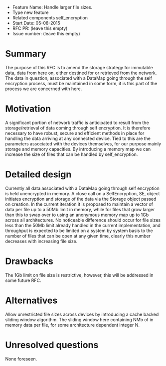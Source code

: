 - Feature Name: Handle larger file sizes.
- Type new feature
- Related components self_encryption
- Start Date: 05-08-2015
- RFC PR: (leave this empty)
- Issue number: (leave this empty)

# Summary

The purpose of this RFC is to amend the storage strategy for immutable data, data from here on, either destined for or retrieved from the network. The data in question, associated with a DataMap going through the self encryption process, must be maintained in some form, it is this part of the process we are concerned with here.

# Motivation

A significant portion of network traffic is anticipated to result from the storage/retrieval of data coming through self encryption. It is therefore necessary to have robust, secure and efficient methods in place for handling the data arriving at any connected device. Tied to this are the parameters associated with the devices themselves, for our purpose mainly storage and memory capacities. By introducing a memory map we can increase the size of files that can be handled by self_encryption.

# Detailed design

Currently all data associated with a DataMap going through self encryption is held unencrypted in memory. A close call on a SelfEncryption, SE, object initiates encryption and storage of the data via the Storage object passed on creation. In the current iteration it is proposed to maintain a vector of data per file up to a 50Mb limit in memory, while for files that grow larger than this to swap over to using an anonymous memory map up to 1Gb across all architectures. No noticeable difference should occur for file sizes less than the 50Mb limit already handled in the current implementation, and throughput is expected to be limited on a system by system basis to the number of files that can be open at any given time, clearly this number decreases with increasing file size.    

# Drawbacks

The 1Gb limit on file size is restrictive, however, this will be addressed in some future RFC.

# Alternatives

Allow unrestricted file sizes across devices by introducing a cache backed sliding window algorithm. The sliding window here containing NMb of in memory data per file, for some architecture dependent integer N. 

# Unresolved questions

None foreseen.
